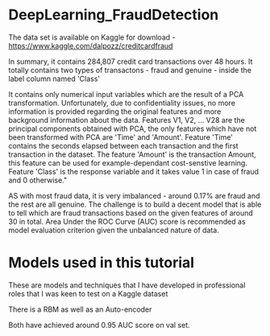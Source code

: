 # DeepLearning_FraudDetection

The data set is available on Kaggle for download - https://www.kaggle.com/dalpozz/creditcardfraud

In summary, it contains 284,807 credit card transactions over 48 hours. It totally contains two types of transactons - fraud and genuine - inside the label column named 'Class'

It contains only numerical input variables which are the result of a PCA transformation. Unfortunately, due to confidentiality issues, no more information is provided regarding the original features and more background information about the data. Features V1, V2, ... V28 are the principal components obtained with PCA, the only features which have not been transformed with PCA are 'Time' and 'Amount'. Feature 'Time' contains the seconds elapsed between each transaction and the first transaction in the dataset. The feature 'Amount' is the transaction Amount, this feature can be used for example-dependant cost-senstive learning. Feature 'Class' is the response variable and it takes value 1 in case of fraud and 0 otherwise."

AS with most fraud data, it is very imbalanced - around 0.17% are fraud and the rest are all genuine. The challenge is to build a decent model that is able to tell which are fraud transactions based on the given features of around 30 in total. Area Under the ROC Curve (AUC) score is recommended as model evaluation criterion given the unbalanced nature of data. 

# Models used in this tutorial 

These are models and techniques that I have developed in professional roles that I was keen to test on a Kaggle dataset

There is a RBM as well as an Auto-encoder

Both have achieved around 0.95 AUC score on val set. 
